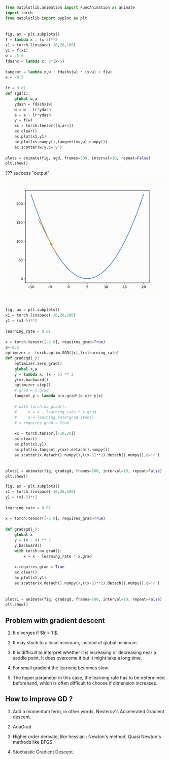 


```python
from matplotlib.animation import FuncAnimation as animate
import torch 
from matplotlib import pyplot as plt 


fig, ax = plt.subplots()
f = lambda x : (x-5)**2 
x1 = torch.linspace(-10,20,100)
y1 = f(x1)
w = -5.0
fdashx = lambda x: 2*(x-5)

tangent = lambda x,w : fdashx(w) * (x-w) + f(w)
a = -8.5

lr = 0.01
def sgd(i):
    global w,a
    ydash = fdashx(w)
    w = w - lr*ydash
    a = a - lr*ydash
    y = f(w)
    xs = torch.tensor([a,a+5])
    ax.clear()
    ax.plot(x1,y1)
    ax.plot(xs.numpy(),tangent(xs,w).numpy())
    ax.scatter(w,y,c='y')

plots = animate(fig, sgd, frames=500, interval=10, repeat=False)
plt.show()
```

??? success "output" 
    ![Alt text](../gifs/grad.gif) 

```python

fig, ax = plt.subplots()
x1 = torch.linspace(-10,20,100)
y1 = (x1-5)**2

learning_rate = 0.01

x = torch.tensor([-5.0], requires_grad=True)
a=-8.5
optimizer =  torch.optim.SGD([x],lr=learning_rate)
def gradsgd(_):
    optimizer.zero_grad()
    global x,a
    y = lambda x: (x - 5) ** 2
    y(x).backward()
    optimizer.step()
    # grad = x.grad
    tangent_y = lambda a:x.grad*(a-x)+ y(x)

    # with torch.no_grad():
    #     x = x - learning_rate * x.grad
    #     a-= learning_rate*grad.item()
    # x.requires_grad = True
    
    xx = torch.tensor([-10,20])
    ax.clear()
    ax.plot(x1,y1)
    ax.plot(xx,tangent_y(xx).detach().numpy()) 
    ax.scatter(x.detach().numpy(),((x-5)**2).detach().numpy(),c='r')


plots1 = animate(fig, gradsgd, frames=500, interval=10, repeat=False)
plt.show()

```

```python
fig, ax = plt.subplots()
x1 = torch.linspace(-10,20,100)
y1 = (x1-5)**2

learning_rate = 0.01

x = torch.tensor([-5.0], requires_grad=True)

def gradsgd(_):
    global x
    y = (x - 4) ** 2
    y.backward()
    with torch.no_grad():
        x = x - learning_rate * x.grad
        
    x.requires_grad = True
    ax.clear()
    ax.plot(x1,y1)
    ax.scatter(x.detach().numpy(),((x-5)**2).detach().numpy(),c='r')


plots1 = animate(fig, gradsgd, frames=500, interval=10, repeat=False)
plt.show()
```

## Problem with gradient descent 

1. It diverges if $lr > 1 $.

2. It may stuck to a local minimum, instead of global minimum. 
    
3. It is difficult to interpret whether it is increasing or decreasing near a saddle point. It does overcome it but it might take a long time.

4. For small gradient the learning becomes slow.

5. The hyper parameter in this case, the learning rate has to be determined beforehand, which is often difficult to choose if dimension increases. 


##  How to improve GD ? 

1. Add a momentum term, in other words, Nesterov's Accelerated Gradient descent.

2. AdaGrad

3. Higher order derivate, like hessian : Newton's method, Quasi Newton's methods like BFGS

4. Stochastic Gradient Descent. 
